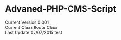 # Advaned-PHP-CMS-Script
 Current Version 0.001 <br>
 Current Class Route Class <br>
 Last Update 02/07/2015
test
